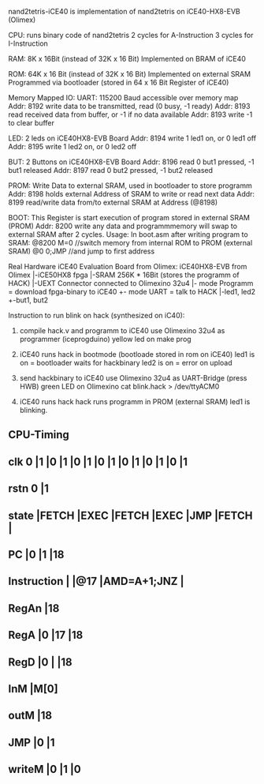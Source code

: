 nand2tetris-iCE40
is implementation of nand2tetris on iCE40-HX8-EVB (Olimex)

CPU: runs binary code of nand2tetris
     2 cycles for A-Instruction
     3 cycles for I-Instruction

RAM: 8K x 16Bit (instead of 32K x 16 Bit)
     Implemented on BRAM of iCE40

ROM: 64K x 16 Bit (instead of 32K x 16 Bit)
     Implemented on external SRAM
     Programmed via bootloader (stored in 64 x 16 Bit Register of iCE40)

Memory Mapped IO:
UART: 115200 Baud accessible over memory map
      Addr: 8192 write data to be transmitted, read (0 busy, -1 ready)
      Addr: 8193 read received data from buffer, or -1 if no data available
      Addr: 8193 write -1 to clear buffer
     
LED: 2 leds on iCE40HX8-EVB Board
     Addr: 8194 write 1 led1 on, or 0 led1 off
     Addr: 8195 write 1 led2 on, or 0 led2 off

BUT: 2 Buttons on iCE40HX8-EVB Board
     Addr: 8196 read 0 but1 pressed, -1 but1 released
     Addr: 8197 read 0 but2 pressed, -1 but2 released

PROM: Write Data to external SRAM, used in bootloader to store programm
      Addr: 8198 holds external Address of SRAM to write or read next data
      Addr: 8199 read/write data from/to external SRAM at Address (@8198)

BOOT: This Register is start execution of program stored in external SRAM (PROM)
      Addr: 8200 write any data and programmmemory will swap to external SRAM after 2 cycles.
      Usage: In boot.asm after writing program to SRAM:
             @8200
             M=0     //switch memory from internal ROM to PROM (external SRAM)
             @0
             0;JMP   //and jump to first address

Real Hardware iCE40 Evaluation Board from Olimex:
  iCE40HX8-EVB from Olimex
   |-iCE50HX8 fpga
   |-SRAM 256K * 16Bit (stores the programm of HACK)
   |-UEXT Connector connected to Olimexino 32u4
      |- mode Programm = download fpga-binary to iCE40
      +- mode UART = talk to HACK
   |-led1, led2
   +-but1, but2

Instruction to run blink on hack (synthesized on iC40):
1. compile hack.v and programm to iCE40
   use Olimexino 32u4 as programmer (iceprogduino) yellow led on
   make prog

2. iCE40 runs hack in bootmode (bootloade stored in rom on iCE40)
   led1 is on = bootloader waits for hackbinary
   led2 is on = error on upload

3. send hackbinary to iCE40
   use Olimexino 32u4 as UART-Bridge (press HWB) green LED on Olimexino
   cat blink.hack > /dev/ttyACM0

4. iCE40 runs hack
   hack runs programm in PROM (external SRAM)
   led1 is blinking.

CPU-Timing
-----------------------------------------------------------------------
clk      0  |1  |0  |1  |0  |1  |0  |1  |0  |1  |0  |1  |0   |1 
-----------------------------------------------------------------------
rstn     0  |1
-----------------------------------------------------------------------
state       |FETCH  |EXEC   |FETCH  |EXEC    |JMP   |FETCH   |
-----------------------------------------------------------------------
PC          |0              |1                      |18               
-----------------------------------------------------------------------
Instruction |       |@17            |AMD=A+1;JNZ             |         
-----------------------------------------------------------------------
RegAn                                               |18
----------------------------------------------------------------------
RegA        |0              |17                             |18
-----------------------------------------------------------------------
RegD        |0              |                |18
-----------------------------------------------------------------------
InM                         |M[0]
-----------------------------------------------------------------------
outM                                         |18
-----------------------------------------------------------------------
JMP         |0                               |1
-----------------------------------------------------------------------
writeM      |0                               |1    |0
-----------------------------------------------------------------------

